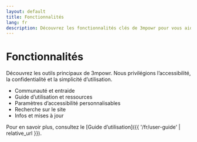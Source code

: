 ```yaml
---
layout: default
title: Fonctionnalités
lang: fr
description: Découvrez les fonctionnalités clés de 3mpowr pour vous aider à vous connecter, défendre vos droits et apprendre.
---
```


# Fonctionnalités

Découvrez les outils principaux de 3mpowr. Nous privilégions l’accessibilité, la confidentialité et la simplicité d’utilisation.

- Communauté et entraide
- Guide d’utilisation et ressources
- Paramètres d’accessibilité personnalisables
- Recherche sur le site
- Infos et mises à jour

Pour en savoir plus, consultez le [Guide d’utilisation]({{ '/fr/user-guide' | relative_url }}).
